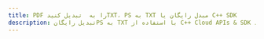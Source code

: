 ---title: PDF را به  تبدیل کنیدTXT، PS به TXT مبدل رایگان یا C++ SDKdescription: تبدیل رایگانPS به TXT با استفاده از C++ Cloud APIs & SDK همچنین اسناد PDF را در Cloud ایجاد، ویرایش و رندر کنید.---